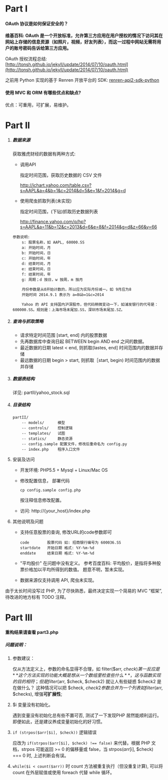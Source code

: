 # Part I

#### OAuth 协议是如何保证安全的？


**维基百科: OAuth 是一个开放标准，允许第三方应用在用户授权的情况下访问其在网站上存储的信息资源（如照片，视频，好友列表），而这一过程中网站无需将用户的账号密码告诉给第三方应用。**

OAuth 授权流程总结: [http://tonsh.github.io/jekyll/update/2014/07/10/oauth.html](http://tonsh.github.io/jekyll/update/2014/07/10/oauth.html)

之前用 Python 实现的基于 Renren 开放平台的 SDK: [renren-api2-sdk-python
](https://github.com/tonsh/renren-api2-sdk-python)

#### 使用 MVC 和 ORM 有哪些优点和缺点?
优点：可重用，可扩展，易维护。


# Part II
1. ##### 数据来源
    获取雅虎财经的数据有两种方式:

    * 调用API
    
        指定时间范围，获取历史数据的 CSV 文件
        
        http://ichart.yahoo.com/table.csv?s=AAPL&a=4&b=1&c=2014&d=5&e=1&f=2014&g=d

    * 使用爬虫抓取列表(未实现)
    
        指定时间范围，(下钻)抓取历史数据列表
        
        http://finance.yahoo.com/q/hp?s=AAPL&a=11&b=12&c=2013&d=6&e=8&f=2014&g=d&z=66&y=66

    ```
    参数说明:
        s: 股票名称，如 AAPL, 60000.SS
        a: 开始时间，月
        b: 开始时间，日
        c: 开始时间，年
        d: 结束时间，月
        e: 结束时间，日
        f: 结束时间，年
        g: 周期；d 按日，w 按周，m 按月

        月份参数是从0开始计数的，所以应为实际月份减一。如 9月应为8
        开始时间 2014.9.1 表示为 a=8&b=1&c=2014

        Yahoo 的 API 支持国内沪深股市，但代码稍微变动一下，如浦发银行的代号是：600000.SS。规则是：上海市场末尾加.SS，深圳市场末尾加.SZ。
    ```

1. ##### 查询与抓取策略

    * 请求特定时间范围 [start, end] 内的股票数据
    * 先再数据库中查询日起 BETWEEN begin AND end 之间的数据。
    * 最近数据的日期 latest < end, 则抓取(lastes, end] 时间范围内的数据并存储
    * 最远数据的日期 begin > start, 则抓取［start, begin) 时间范围内的数据并存储

1. ##### 数据表结构
   详见: partII/yahoo_stock.sql

1. ##### 目录结构

	```
	partII/
		-- models/	    模型
		-- controls/    控制逻辑
		-- templates/   试图
		-- statics/     静态资源
        -- config.sample 配置文件，修改后重命名为 config.py
        -- index.php    程序入口文件
	```

1. 安装及访问

    * 开发环境: PHP5.5 + Mysql + Linux/Mac OS

	* 修改配置信息， 部署代码
	
    	```
    	cp config.sample config.php
    	```
    	按注释信息修改配置。

    * 访问: http://{your_host}/index.php
   
1. 其他说明及问题

    * 支持任意股票的查询, 修改URL的code参数即可
    
    	```
    	code        股票代码 如: 招商银行编号为 600036.SS
    	startdate   开始日期 格式: %Y-%m-%d
    	enddate     结束日期 格式: %Y-%m-%d
    	```
    
 	* "平均股价" 在问题中没有定义。 参考百度百科: 平均股价，是指将多种股票价格加以平均所得到的数值。 题意不明，暂未实现。
 	
 	* 数据来源仅支持调用 API, 爬虫未实现。
 	
 由于太长时间没写过 PHP, 为了尽快熟悉，最终决定实现一个简易的 MVC “框架”, 待改进的地方标有 TODO 注释。
 
# Part III

#### 重构结果请查看 part3.php

##### 问题说明：

1. 参数建议：

   仅从方法定义上，参数的命名显得不合理，如 filter($arr, $check) 第一反应是 **这个方法实现的功能大概是想从一个数组里检查些什么**，这与函数实现的目的相符；但是 filter($arr, $check, $check2) 就让人有些疑惑 $check2 是在做什么？ 这种情况可以把 $check, $check2 参数合并为一个列表 如 filter($arr, $checks), 增强**可扩展性**;

1. $i 变量没有初始化。

   遇到变量没有初始化总有些不置可否, 测试了一下发现PHP 居然能顺利运行。即便如此，还是建议养成变量初始化的好习惯。
    
1. ```if (strpos($arr[$i], $check))``` 逻辑错误

   应改为 ```if(strpos($arr[$i], $check) !== false)``` 来代替。根据 PHP 文档，strpos 可能返回 >= 0 的偏移量或 false，当 strpos($arr[$i], $check) === 0 时, 上述判断会有误。

1. ```while($i < count($arr))``` 时 count 方法被重复执行（但没重复计算), 可以将 count 在外层赋值或使用 foreach 代替 while 循环。
    

    
